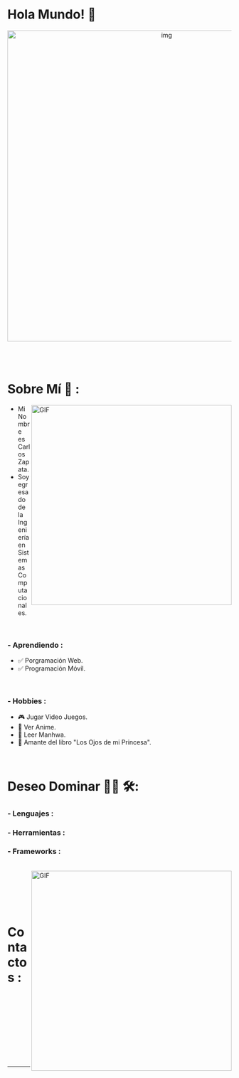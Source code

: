 # Hola Mundo! 👋

<div align="center">
<img hight="300" width="700" alt="img" align="center" src="https://github.com/EvilZeth/EvilZeth/blob/main/assets/banner/evilzeth.png?raw=true">
</div>

</br>
</br>
</br>


# Sobre Mí 💬 :

<img hight="320" width="450" alt="GIF" align="right" src="https://github.com/EvilZeth/EvilZeth/blob/main/assets/tecleo.gif?raw=true">

- Mi Nombre es Carlos Zapata.
- Soy egresado de la Ingeniería en Sistemas Computacionales.
</br>

### - Aprendiendo :
- ✅ Porgramación Web.
- ✅ Programación Móvil.
</br>


### - Hobbies : 
- 🎮 Jugar Video Juegos.
- 👾 Ver Anime.
- 🧐 Leer Manhwa.
- 📘 Amante del libro "Los Ojos de mi Princesa".

</br>

# Deseo Dominar 👨‍💻 🛠:

### - Lenguajes :

### - Herramientas :

### - Frameworks :
</br>


<img hight="320" width="450" align="right" alt="GIF" src="https://github.com/EvilZeth/EvilZeth/blob/main/assets/optimizando1.gif?raw=true">

</br>

<p align="center">


 
 
 
 
</p>
</br>
</br>
</br>



# Contactos :

<p>
 </br>
 </p>
 

</br>
</br>
</br>
</br>
</br>
</br>
</br>


*************
